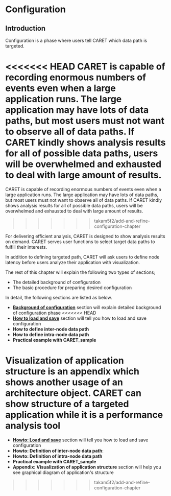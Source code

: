 # Configuration

## Introduction

Configuration is a phase where users tell CARET which data path is targeted.

<<<<<<< HEAD
CARET is capable of recording enormous numbers of events even when a large application runs. The large application may have lots of data paths, but most users must not want to observe all of data paths. If CARET kindly shows analysis results for all of possible data paths, users will be overwhelmed and exhausted to deal with large amount of results.  
=======

CARET is capable of recording enormous numbers of events even when a large application runs. The large application may have lots of data paths, but most users must not want to observe all of data paths. If CARET kindly shows analysis results for all of possible data paths, users will be overwhelmed and exhausted to deal with large amount of results.

> > > > > > > takam5f2/add-and-refine-configuration-chapter

For delivering efficient analysis, CARET is designed to show analysis results on demand. CARET serves user functions to select target data paths to fulfill their interests.

In addition to defining targeted path, CARET will ask users to define node latency before users analyze their application with visualization.

The rest of this chapter will explain the following two types of sections;

- The detailed background of configuration
- The basic procedure for preparing desired configuration

In detail, the following sections are listed as below.

- [**Background of configuration**](./background.md) section will explain detailed background of configuration phase
  <<<<<<< HEAD
- [**How to load and save**](./create_and_verify_architecture.md) section will tell you how to load and save configuration
- **How to define inter-node data path**
- **How to define intra-node data path**
- **Practical example with CARET_sample**

# **Visualization of application structure** is an appendix which shows another usage of an architecture object. CARET can show structure of a targeted application while it is a performance analysis tool

- [**Howto: Load and save**](./create_and_verify_architecture.md) section will tell you how to load and save configuration
- **Howto: Definition of inter-node data path**:
- **Howto: Definition of intra-node data path**
- **Practical example with CARET_sample**
- **Appendix: Visualization of application structure** section will help you see graphical diagram of application's structure

> > > > > > > takam5f2/add-and-refine-configuration-chapter
